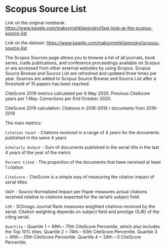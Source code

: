 # Scopus Source List

Link on the original notebook: https://www.kaggle.com/maksymshkliarevskyi/fast-look-at-the-scopus-source-list

Link on the dataset: https://www.kaggle.com/maksymshkliarevskyi/scopus-source-list

The Scopus Sources page allows you to browse a list of all journals, book series, trade publications, and conference proceedings available on Scopus or are accessed from other external websites by using Scopus. Scopus Source Browse and Source List are refreshed and updated three times per year. Sources are added to Scopus Source Browse and Source List after a threshold of 15 papers has been reached.

CiteScore 2019 metrics calculated per 6 May 2020. Previous CiteScore years per 1 May. Corrections per End October 2020.

CiteScore 2019 calculation: Citations in 2016-2019 / documents from 2016-2019

The main metrics:

`Citation Count` - Citations received in a range of 4 years for the documents published in the same 4 years

`Scholarly Output` - Sum of documents published in the serial title in the last 4 years of the year of the metric

`Percent Cited` - The proportion of the documents that have received at least 1 citation

`CiteScore` - CiteScore is a simple way of measuring the citation impact of serial titles

`SNIP` - Source Normalized Impact per Paper measures actual citations received relative to citations expected for the serial’s subject field

`SJR` - SCImago Journal Rank measures weighted citations received by the serial. Citation weighting depends on subject field and prestige (SJR) of the citing serial.

`Quartile` - Quartile 1 = 99th – 75th CiteScore Percentile, which also includes the Top 10% titles. Quartile 2 = 74th – 50th CiteScore Percentile. Quartile 3 = 49th – 25th CiteScore Percentile. Quartile 4 = 24th – 0 CiteScore Percentile.

